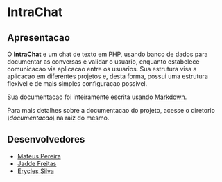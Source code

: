 # IntraChat

## Apresentacao

O **IntraChat** e um chat de texto em PHP, usando banco de dados para documentar as conversas e validar o usuario, enquanto estabelece comunicacao via aplicacao entre os usuarios. Sua estrutura visa a aplicacao em diferentes projetos e, desta forma, possui uma estrutura flexivel e de mais simples configuracao possivel.

Sua documentacao foi inteiramente escrita usando [Markdown](https://markdownguide.org).

Para mais detalhes sobre a documentacao do projeto, acesse o diretorio _\\documentacao\\_ na raiz do mesmo.

## Desenvolvedores

- [Mateus Pereira](https://github.com/MateusBMP)
- [Jadde Freitas](https://github.com/Jaddefreitas)
- [Erycles Silva](https://github.com/EryclesIc)
